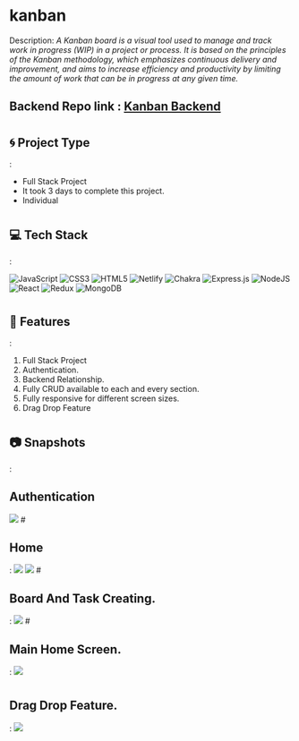 # kanban
<p>
<bdi>Description:  </bdi><i>A Kanban board is a visual tool used to manage and track work in progress (WIP) in a project or process. It is based on the principles of the Kanban methodology, which emphasizes continuous delivery and improvement, and aims to increase efficiency and productivity by limiting the amount of work that can be in progress at any given time.</i>
</p>

<h2>Backend Repo link : <a href="https://github.com/AbhishekOjha5972/kanban_backend" target="_blank">Kanban Backend</a></h2>

# <h2>🌀 Project Type</h2>:
<ul>
    <li>Full Stack Project</li>
    <li>It took 3 days to complete this project.</li>
    <li>Individual</li>
</ul>

# <h2>💻 Tech Stack</h2>:
![JavaScript](https://img.shields.io/badge/javascript-%23323330.svg?style=for-the-badge&logo=javascript&logoColor=%23F7DF1E) ![CSS3](https://img.shields.io/badge/css3-%231572B6.svg?style=for-the-badge&logo=css3&logoColor=white) ![HTML5](https://img.shields.io/badge/html5-%23E34F26.svg?style=for-the-badge&logo=html5&logoColor=white) ![Netlify](https://img.shields.io/badge/netlify-%23000000.svg?style=for-the-badge&logo=netlify&logoColor=#00C7B7)  ![Chakra](https://img.shields.io/badge/chakra-%234ED1C5.svg?style=for-the-badge&logo=chakraui&logoColor=white) ![Express.js](https://img.shields.io/badge/express.js-%23404d59.svg?style=for-the-badge&logo=express&logoColor=%2361DAFB) ![NodeJS](https://img.shields.io/badge/node.js-6DA55F?style=for-the-badge&logo=node.js&logoColor=white) ![React](https://img.shields.io/badge/react-%2320232a.svg?style=for-the-badge&logo=react&logoColor=%2361DAFB) ![Redux](https://img.shields.io/badge/redux-%23593d88.svg?style=for-the-badge&logo=redux&logoColor=white) ![MongoDB](https://img.shields.io/badge/MongoDB-%234ea94b.svg?style=for-the-badge&logo=mongodb&logoColor=white)

# <h2>🤨 Features</h2>:
<ol>
    <li>Full Stack Project</li>
    <li>Authentication.</li>
    <li>Backend Relationship.</li>
    <li>Fully CRUD available to each and every section.</li>
    <li>Fully responsive for different screen sizes.</li>
    <li>Drag Drop Feature</li>
</ol>

# <h2>📷 Snapshots</h2>:
<h2>Authentication</h2>
<img src="https://user-images.githubusercontent.com/108677306/233150037-6be60950-328f-415e-8219-ca25dd7db46c.PNG"/>
# <h2>Home</h2>:
<img src="https://user-images.githubusercontent.com/108677306/233150283-99f37e10-5e48-46f9-8392-91f5fdb04c10.PNG"/>
<img src="https://user-images.githubusercontent.com/108677306/233150322-0382de77-b2e2-4b76-b9ab-acdbcf9a6e97.PNG"/>
# <h2>Board And Task Creating.</h2>:
<img src="https://user-images.githubusercontent.com/108677306/233163923-1f93bf56-6bb5-4ae6-b784-7c188a6f3927.PNG"/>
# <h2>Main Home Screen.</h2>:
<img src="https://user-images.githubusercontent.com/108677306/233164402-a945d4e5-c4dc-4b42-a69f-0910f2c8fa9e.PNG"/>

# <h2>Drag Drop Feature.</h2>:
<img src="https://user-images.githubusercontent.com/108677306/233164755-9f7b8ae2-31df-40db-ac2a-768d992fe714.PNG" />

